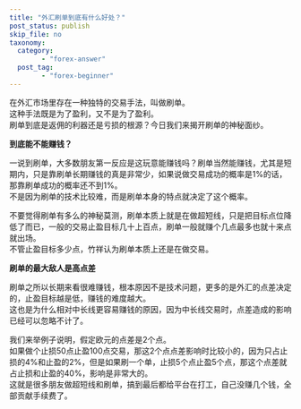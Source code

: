 ```yaml
---
title: "外汇刷单到底有什么好处？"
post_status: publish
skip_file: no
taxonomy:
  category:
        - "forex-answer"
  post_tag:
        - "forex-beginner"
---
```


在外汇市场里存在一种独特的交易手法，叫做刷单。  
这种手法既是为了盈利，又不是为了盈利。  
刷单到底是返佣的利器还是亏损的根源？今日我们来揭开刷单的神秘面纱。

**到底能不能赚钱？**

一说到刷单，大多数朋友第一反应是这玩意能赚钱吗？刷单当然能赚钱，尤其是短期内，只是靠刷单长期赚钱的真是非常少，如果说做交易成功的概率是1%的话，那靠刷单成功的概率还不到1%。  
不是因为刷单的技术比较难，而是刷单本身的特点就决定了这个概率。

不要觉得刷单有多么的神秘莫测，刷单本质上就是在做超短线，只是把目标点位降低了而已，一般的交易止盈目标几十上百点，刷单一般就赚个几点最多也就十来点就出场。  
不管止盈目标多少点，竹祥认为刷单本质上还是在做交易。

**刷单的最大敌人是高点差**

刷单之所以长期来看很难赚钱，根本原因不是技术问题，更多的是外汇的点差决定的，止盈目标越是低，赚钱的难度越大。  
这也是为什么相对中长线更容易赚钱的原因，因为中长线交易时，点差造成的影响已经可以忽略不计了。

我们来举例子说明，假定欧元的点差是2个点。  
如果做个止损50点止盈100点交易，那这2个点点差影响时比较小的，因为只占止损的4%和止盈的2%，但是如果刷一个单，止损5个点止盈5个点，那这个点差就占止损和止盈的40%，影响是非常大的。  
这就是很多朋友做超短线和刷单，搞到最后都给平台在打工，自己没赚几个钱，全部贡献手续费了。
